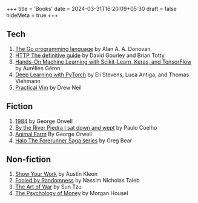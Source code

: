 +++
title = 'Books'
date = 2024-03-31T16:20:09+05:30
draft = false
hideMeta = true
+++

## Tech

1. [The Go programming language](https://www.gopl.io/) by Alan A. A. Donovan
2. [HTTP The definitive guide](https://www.oreilly.com/library/view/http-the-definitive/1565925092/) by David Gourley and Brian Totty
3. [Hands-On Machine Learning with Scikit-Learn, Keras, and TensorFlow](https://www.oreilly.com/library/view/hands-on-machine-learning/9781492032632/) by Aurélien Géron
4. [Deep Learning with PyTorch](https://www.manning.com/books/deep-learning-with-pytorch) by Eli Stevens, Luca Antiga, and Thomas Viehmann
5. [Practical Vim](https://pragprog.com/titles/dnvim2/practical-vim-second-edition/) by Drew Neil
## Fiction

1. [1984](https://www.goodreads.com/book/show/61439040-1984) by George Orwell
2. [By the River Piedra I sat down and wept](https://www.goodreads.com/book/show/1428.By_the_River_Piedra_I_Sat_Down_and_Wept) by Paulo Coelho
3. [Animal Farm](https://www.goodreads.com/book/show/170448.Animal_Farm) By George Orwell
4. [Halo The Forerunner Saga series](https://en.wikipedia.org/wiki/Forerunner_Saga) by Greg Bear

## Non-fiction 

1. [Show Your Work](https://www.goodreads.com/en/book/show/18290401) by Austin Kleon
2. [Fooled by Randomness](https://www.goodreads.com/book/show/38315.Fooled_by_Randomness) by Nassim Nicholas Taleb 
3. [The Art of War](https://www.goodreads.com/book/show/10534.The_Art_of_War) by Sun Tzu
4. [The Psychology of Money](https://www.goodreads.com/book/show/41881472-the-psychology-of-money) by Morgan Housel